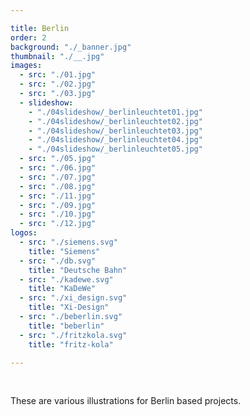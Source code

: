 ```yaml
---

title: Berlin
order: 2
background: "./_banner.jpg"
thumbnail: "./__.jpg"
images: 
  - src: "./01.jpg"
  - src: "./02.jpg"
  - src: "./03.jpg"
  - slideshow:
    - "./04slideshow/_berlinleuchtet01.jpg"
    - "./04slideshow/_berlinleuchtet02.jpg"
    - "./04slideshow/_berlinleuchtet03.jpg"
    - "./04slideshow/_berlinleuchtet04.jpg"
    - "./04slideshow/_berlinleuchtet05.jpg"
  - src: "./05.jpg"
  - src: "./06.jpg"
  - src: "./07.jpg"
  - src: "./08.jpg"
  - src: "./11.jpg"
  - src: "./09.jpg"
  - src: "./10.jpg"
  - src: "./12.jpg"
logos:
  - src: "./siemens.svg"
    title: "Siemens"
  - src: "./db.svg"
    title: "Deutsche Bahn"
  - src: "./kadewe.svg"
    title: "KaDeWe"
  - src: "./xi_design.svg"
    title: "Xi-Design"
  - src: "./beberlin.svg"
    title: "beberlin"
  - src: "./fritzkola.svg"
    title: "fritz-kola"

---
```


<br>

These are various illustrations for Berlin based projects.
